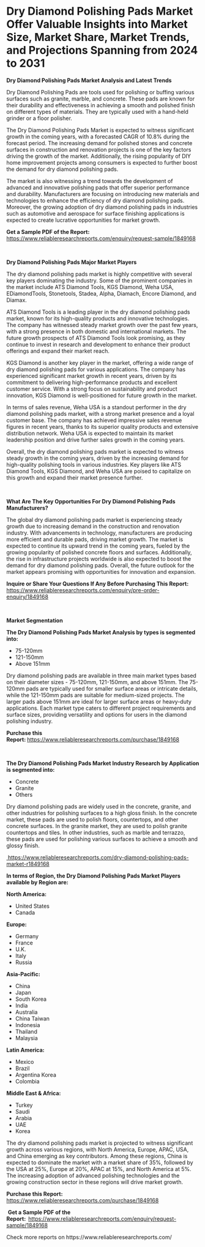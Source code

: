 <p><h1>Dry Diamond Polishing Pads Market Offer Valuable Insights into Market Size, Market Share, Market Trends, and Projections Spanning from 2024 to 2031</h1></p><p><strong>Dry Diamond Polishing Pads Market Analysis and Latest Trends</strong></p>
<p><p>Dry Diamond Polishing Pads are tools used for polishing or buffing various surfaces such as granite, marble, and concrete. These pads are known for their durability and effectiveness in achieving a smooth and polished finish on different types of materials. They are typically used with a hand-held grinder or a floor polisher.</p><p>The Dry Diamond Polishing Pads Market is expected to witness significant growth in the coming years, with a forecasted CAGR of 10.8% during the forecast period. The increasing demand for polished stones and concrete surfaces in construction and renovation projects is one of the key factors driving the growth of the market. Additionally, the rising popularity of DIY home improvement projects among consumers is expected to further boost the demand for dry diamond polishing pads.</p><p>The market is also witnessing a trend towards the development of advanced and innovative polishing pads that offer superior performance and durability. Manufacturers are focusing on introducing new materials and technologies to enhance the efficiency of dry diamond polishing pads. Moreover, the growing adoption of dry diamond polishing pads in industries such as automotive and aerospace for surface finishing applications is expected to create lucrative opportunities for market growth.</p></p>
<p><strong>Get a Sample PDF of the Report:&nbsp;</strong> <a href="https://www.reliableresearchreports.com/enquiry/request-sample/1849168">https://www.reliableresearchreports.com/enquiry/request-sample/1849168</a></p>
<p>&nbsp;</p>
<p><strong>Dry Diamond Polishing Pads Major Market Players</strong></p>
<p><p>The dry diamond polishing pads market is highly competitive with several key players dominating the industry. Some of the prominent companies in the market include ATS Diamond Tools, KGS Diamond, Weha USA, EDiamondTools, Stonetools, Stadea, Alpha, Diamach, Encore Diamond, and Diamax.</p><p>ATS Diamond Tools is a leading player in the dry diamond polishing pads market, known for its high-quality products and innovative technologies. The company has witnessed steady market growth over the past few years, with a strong presence in both domestic and international markets. The future growth prospects of ATS Diamond Tools look promising, as they continue to invest in research and development to enhance their product offerings and expand their market reach.</p><p>KGS Diamond is another key player in the market, offering a wide range of dry diamond polishing pads for various applications. The company has experienced significant market growth in recent years, driven by its commitment to delivering high-performance products and excellent customer service. With a strong focus on sustainability and product innovation, KGS Diamond is well-positioned for future growth in the market.</p><p>In terms of sales revenue, Weha USA is a standout performer in the dry diamond polishing pads market, with a strong market presence and a loyal customer base. The company has achieved impressive sales revenue figures in recent years, thanks to its superior quality products and extensive distribution network. Weha USA is expected to maintain its market leadership position and drive further sales growth in the coming years.</p><p>Overall, the dry diamond polishing pads market is expected to witness steady growth in the coming years, driven by the increasing demand for high-quality polishing tools in various industries. Key players like ATS Diamond Tools, KGS Diamond, and Weha USA are poised to capitalize on this growth and expand their market presence further.</p></p>
<p>&nbsp;</p>
<p><strong>What Are The Key Opportunities For Dry Diamond Polishing Pads Manufacturers?</strong></p>
<p><p>The global dry diamond polishing pads market is experiencing steady growth due to increasing demand in the construction and renovation industry. With advancements in technology, manufacturers are producing more efficient and durable pads, driving market growth. The market is expected to continue its upward trend in the coming years, fueled by the growing popularity of polished concrete floors and surfaces. Additionally, the rise in infrastructure projects worldwide is also expected to boost the demand for dry diamond polishing pads. Overall, the future outlook for the market appears promising with opportunities for innovation and expansion.</p></p>
<p><strong>Inquire or Share Your Questions If Any Before Purchasing This Report:</strong> <a href="https://www.reliableresearchreports.com/enquiry/pre-order-enquiry/1849168">https://www.reliableresearchreports.com/enquiry/pre-order-enquiry/1849168</a></p>
<p>&nbsp;</p>
<p><strong>Market Segmentation</strong></p>
<p><strong>The Dry Diamond Polishing Pads Market Analysis by types is segmented into:</strong></p>
<p><ul><li>75-120mm</li><li>121-150mm</li><li>Above 151mm</li></ul></p>
<p><p>Dry diamond polishing pads are available in three main market types based on their diameter sizes - 75-120mm, 121-150mm, and above 151mm. The 75-120mm pads are typically used for smaller surface areas or intricate details, while the 121-150mm pads are suitable for medium-sized projects. The larger pads above 151mm are ideal for larger surface areas or heavy-duty applications. Each market type caters to different project requirements and surface sizes, providing versatility and options for users in the diamond polishing industry.</p></p>
<p><strong>Purchase this Report:&nbsp;</strong><a href="https://www.reliableresearchreports.com/purchase/1849168">https://www.reliableresearchreports.com/purchase/1849168</a></p>
<p>&nbsp;</p>
<p><strong>The Dry Diamond Polishing Pads Market Industry Research by Application is segmented into:</strong></p>
<p><ul><li>Concrete</li><li>Granite</li><li>Others</li></ul></p>
<p><p>Dry diamond polishing pads are widely used in the concrete, granite, and other industries for polishing surfaces to a high gloss finish. In the concrete market, these pads are used to polish floors, countertops, and other concrete surfaces. In the granite market, they are used to polish granite countertops and tiles. In other industries, such as marble and terrazzo, these pads are used for polishing various surfaces to achieve a smooth and glossy finish.</p></p>
<p><a href="https://www.reliableresearchreports.com/dry-diamond-polishing-pads-market-r1849168">&nbsp;https://www.reliableresearchreports.com/dry-diamond-polishing-pads-market-r1849168</a></p>
<p><strong>In terms of Region, the Dry Diamond Polishing Pads Market Players available by Region are:</strong></p>
<p>
    <p> <strong> North America: </strong>
        <ul>
            <li>United States</li>
            <li>Canada</li>
        </ul>
        </p> 
    <p> <strong> Europe: </strong>
        <ul>
            <li>Germany</li>
            <li>France</li>
            <li>U.K.</li>
            <li>Italy</li>
            <li>Russia</li>
        </ul>
        </p> 
    <p> <strong> Asia-Pacific: </strong>
        <ul>
            <li>China</li>
            <li>Japan</li>
            <li>South Korea</li>
            <li>India</li>
            <li>Australia</li>
            <li>China Taiwan</li>
            <li>Indonesia</li>
            <li>Thailand</li>
            <li>Malaysia</li>
        </ul>
        </p> 
    <p> <strong> Latin America: </strong>
        <ul>
            <li>Mexico</li>
            <li>Brazil</li>
            <li>Argentina Korea</li>
            <li>Colombia</li>
        </ul>
        </p> 
    <p> <strong> Middle East & Africa: </strong>
        <ul>
            <li>Turkey</li>
            <li>Saudi</li>
            <li>Arabia</li>
            <li>UAE</li>
            <li>Korea</li>
        </ul>
    </p>
    </p>
<p><p>The dry diamond polishing pads market is projected to witness significant growth across various regions, with North America, Europe, APAC, USA, and China emerging as key contributors. Among these regions, China is expected to dominate the market with a market share of 35%, followed by the USA at 25%, Europe at 20%, APAC at 15%, and North America at 5%. The increasing adoption of advanced polishing technologies and the growing construction sector in these regions will drive market growth.</p></p>
<p><strong>Purchase this Report: </strong><a href="https://www.reliableresearchreports.com/purchase/1849168">https://www.reliableresearchreports.com/purchase/1849168</a></p>
<p>&nbsp;<strong>Get a Sample PDF of the Report:&nbsp;&nbsp;</strong><a href="https://www.reliableresearchreports.com/enquiry/request-sample/1849168">https://www.reliableresearchreports.com/enquiry/request-sample/1849168</a></p>
<p><strong></strong></p>
<p>Check more reports on https://www.reliableresearchreports.com/</p>